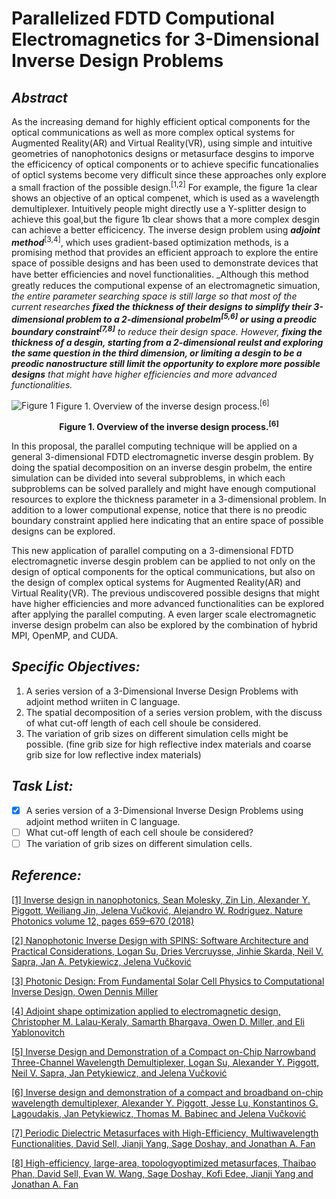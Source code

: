 # Parallelized FDTD Computional Electromagnetics for 3-Dimensional Inverse Design Problems

## _Abstract_

As the increasing demand for highly efficient optical components for the optical communications as well as more complex optical systems for Augmented Reality(AR) and Virtual Reality(VR), using simple and intuitive geometries of nanophotonics designs or metasurface desgins to imporve the efficicency of optical components or to achieve specific funcationalies of opticl systems become very difficult since these approaches only explore a small fraction of the possible design.<sup>[1,2]</sup> For example, the figure 1a clear shows an objective of an optical compenet, which is used as a wavelength demultiplexer. Intuitively people might directly use a Y-splitter design to achieve this goal,but the figure 1b clear shows that a more complex desgin can achieve a better efficicency. The inverse design problem using **_adjoint method_**<sup>[3,4]</sup>, which uses gradient-based optimization methods, is a promising method that provides an efficient approach to explore the entire space of possible designs and has been used to demonstrate devices that have better efﬁciencies and novel functionalities. _Although this method greatly reduces the computional expense of an electromagnetic simuation, _the entire parameter searching space is still large so that most of the current researches **fixed the thickness of their designs to simplify their 3-dimensional problem to a 2-dimensional probelm<sup>[5,6]</sup> or using a preodic boundary constraint<sup>[7,8]</sup>** to reduce their design space._ _However, **fixing the thickness of a desgin, starting from a 2-dimensional reulst and exploring the same question in the third dimension, or limiting a desgin to be a preodic nanostructure still limit the opportunity to explore more possible designs** that might have higher efficiencies and more advanced functionalities._

![Figure 1](https://github.com/tsehso/USC_CSCI596_Fall2020_Final_Project/blob/main/Screen%20Shot%202020-11-28%20at%205.47.42%20PM.png)
Figure 1. Overview of the inverse design process.<sup>[6]</sup>
<p align="center">
  <b>Figure 1. Overview of the inverse design process.<sup>[6]</sup></b><br>
</p>

In this proposal, the parallel computing technique will be applied on a general 3-dimensional FDTD electromagnetic inverse desgin problem. By doing the spatial decomposition on an inverse desgin probelm, the entire simulation can be divided into several subproblems, in which each subproblems can be solved parallely and might have enough computional resources to explore the thickness parameter in a 3-dimensional problem. In addition to a lower computional expense, notice that there is no preodic boundary constraint applied here indicating that an entire space of possible designs can be explored. 

This new application of parallel computing on a 3-dimensional FDTD electromagnetic inverse desgin problem can be applied to not only on the design of optical components for the optical communications, but also on the design of complex optical systems for Augmented Reality(AR) and Virtual Reality(VR). The previous undiscovered possible designs that might have higher efficiencies and more advanced functionalities can be explored after applying the parallel computing. A even larger scale electromagnetic inverse design probelm can also be explored by the combination of hybrid MPI, OpenMP, and CUDA.


## _Specific Objectives:_
1. A series version of a 3-Dimensional Inverse Design Problems with adjoint method wriiten in C language.
2. The spatial decomposition of a series version problem, with the discuss of what cut-off length of each cell shoule be considered.
3. The variation of grib sizes on different simulation cells might be possible. (fine grib size for high reflective index materials and coarse grib size for low reflective index materials) 
   
 ## _Task List:_
   - [x] A series version of a 3-Dimensional Inverse Design Problems using adjoint method wriiten in C language.
   - [ ] What cut-off length of each cell shoule be considered?
   - [ ] The variation of grib sizes on different simulation cells.

## _Reference:_
[ [1] Inverse design in nanophotonics, Sean Molesky, Zin Lin, Alexander Y. Piggott, Weiliang Jin, Jelena Vučković, Alejandro W. Rodriguez. Nature Photonics volume 12, pages 659–670 (2018)](http://web.stanford.edu/group/nqp/jv_files/papers/molesky2018inverse.pdf)

[ [2] Nanophotonic Inverse Design with SPINS: Software Architecture and Practical Considerations, Logan Su, Dries Vercruysse, Jinhie Skarda, Neil V. Sapra, Jan A. Petykiewicz, Jelena Vučković](https://aip.scitation.org/doi/10.1063/1.5131263)

[ [3] Photonic Design: From Fundamental Solar Cell Physics to Computational Inverse Design, Owen Dennis Miller](http://optoelectronics.eecs.berkeley.edu/ThesisOwenMiller.pdf)

[ [4] Adjoint shape optimization applied to electromagnetic design, Christopher M. Lalau-Keraly, Samarth Bhargava, Owen D. Miller, and Eli Yablonovitch](https://www.osapublishing.org/oe/fulltext.cfm?uri=oe-21-18-21693&id=260994)

[ [5] Inverse Design and Demonstration of a Compact on-Chip Narrowband Three-Channel Wavelength Demultiplexer, Logan Su, Alexander Y. Piggott, Neil V. Sapra, Jan Petykiewicz, and Jelena Vučković](http://web.stanford.edu/group/nqp/jv_files/papers/su_acsphotonics_10_1021.pdf)

[ [6] Inverse design and demonstration of a compact and broadband on-chip wavelength demultiplexer, Alexander Y. Piggott, Jesse Lu, Konstantinos G. Lagoudakis, Jan Petykiewicz, Thomas M. Babinec and Jelena Vučković](http://web.stanford.edu/group/nqp/jv_files/papers/inverse_design_wdm.pdf)

[ [7] Periodic Dielectric Metasurfaces with High-Efficiency, Multiwavelength Functionalities, David Sell, Jianji Yang, Sage Doshay, and Jonathan A. Fan](https://fanlab.stanford.edu/wp-content/papercite-data/pdf/sell2017periodic.pdf)

[ [8] High-efficiency, large-area, topologyoptimized metasurfaces, Thaibao Phan, David Sell, Evan W. Wang, Sage Doshay, Kofi Edee, Jianji Yang and Jonathan A. Fan](https://fanlab.stanford.edu/wp-content/papercite-data/pdf/phan2019high.pdf)


